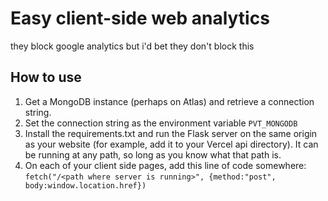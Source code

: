 # Easy client-side web analytics  
they block google analytics but i'd bet they don't block this  
## How to use
1. Get a MongoDB instance (perhaps on Atlas) and retrieve a connection string.
2. Set the connection string as the environment variable `PVT_MONGODB`
3. Install the requirements.txt and run the Flask server on the same origin as your website
(for example, add it to your Vercel api directory). It can be running at any path, so long as you know what that path is.
4. On each of your client side pages, add this line of code somewhere: `fetch("/<path where server is running>", {method:"post", body:window.location.href})`
